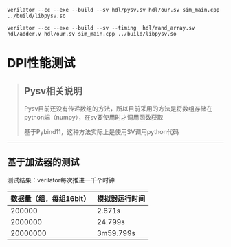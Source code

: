 `verilator --cc --exe --build --sv hdl/pysv.sv hdl/our.sv sim_main.cpp ../build/libpysv.so`

`verilator --cc --exe --build --sv --timing  hdl/rand_array.sv hdl/adder.v hdl/our.sv sim_main.cpp ../build/libpysv.so`

# DPI性能测试


> ## Pysv相关说明
> Pysv目前还没有传递数组的方法，所以目前采用的方法是将数组存储在python端（numpy），在sv要使用时才调用函数获取
> 
> 基于Pybind11，这种方法实际上是使用SV调用python代码


-----


## 基于加法器的测试

测试结果：verilator每次推进一千个时钟

|数据量（组，每组16bit）|模拟器运行时间|
|-|-|
|200000|2.671s|
|2000000|24.799s|
|20000000|3m59.799s|
